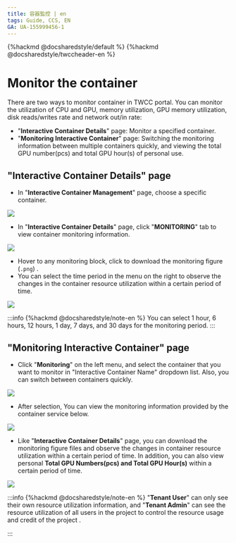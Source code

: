 ```yaml
---
title: 容器監控 | en
tags: Guide, CCS, EN
GA: UA-155999456-1
---
```


{%hackmd @docsharedstyle/default %}
{%hackmd @docsharedstyle/twccheader-en %}

# Monitor the container

There are two ways to monitor container in TWCC portal. You can monitor the utilization of CPU and GPU, memory utilization, GPU memory utilization, disk reads/writes rate and network out/in rate:


- "**Interactive Container Details**" page: Monitor a specified container.
- "**Monitoring Interactive Container**" page: Switching the monitoring information between multiple containers quickly, and viewing the total GPU number(pcs) and total GPU hour(s) of personal use. 

## "Interactive Container Details" page

* In "**Interactive Container Management**" page, choose a specific container.

![](https://cos.twcc.ai/SYS-MANUAL/uploads/upload_0cb7e457f14ebc979c9731f19e1ed1a8.png)



* In "**Interactive Container Details**" page, click "**MONITORING**" tab to view container monitoring information.

![](https://cos.twcc.ai/SYS-MANUAL/uploads/upload_ba9484f4152a48c403aa621977291e3b.png)


- Hover to any monitoring block, click <i class="fa fa-arrow-circle-o-down" aria-hidden="true"></i> to download the monitoring figure (`.png`) .
- You can select the time period in the menu on the right to observe the changes in the container resource utilization within a certain period of time.

![](https://cos.twcc.ai/SYS-MANUAL/uploads/upload_9195b9f05876c34d1671ce0048f3b5d0.png)


:::info
{%hackmd @docsharedstyle/note-en %}
You can select 1 hour, 6 hours, 12 hours, 1 day, 7 days, and 30 days for the monitoring period.
:::


## "Monitoring Interactive Container" page

* Click "**Monitoring**" on the left menu, and select the container that you want to monitor in "Interactive Container Name" dropdown list. Also, you can switch between containers quickly.

![](https://cos.twcc.ai/SYS-MANUAL/uploads/upload_5037f491c8ac81a6be8362c078ca3879.png)


* After selection, You can view the monitoring information provided by the container service below.

![](https://cos.twcc.ai/SYS-MANUAL/uploads/upload_ab09e7dfb61eba798141f5b2a4fd2490.png)


- Like "**Interactive Container Details**" page, you can download the monitoring figure files and observe the changes in container resource utilization within a certain period of time. In addition, you can also view personal **Total GPU Numbers(pcs) and Total GPU Hour(s)** within a certain period of time.


![](https://cos.twcc.ai/SYS-MANUAL/uploads/upload_6411c83470541a125399dab70f789b79.png)




:::info
{%hackmd @docsharedstyle/note-en %}
"**Tenant User**" can only see their own resource utilization information, and "**Tenant Admin**" can see the resource utilization of all users in the project to control the resource usage and credit of the project .

:::
